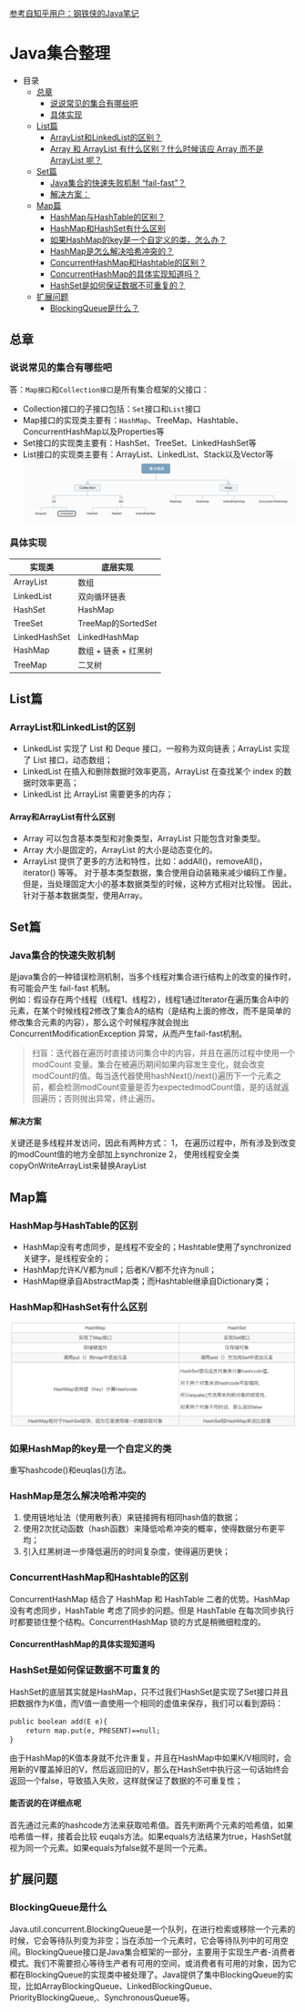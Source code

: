 [参考自知乎用户：钢铁侠的Java笔记](https://zhuanlan.zhihu.com/p/82714518)
# Java集合整理
- 目录
  * [总章](#总章)
    + [说说常见的集合有哪些吧](#说说常见的集合有哪些吧)
    + [具体实现](#具体实现)
  * [List篇](#list篇)
    + [ArrayList和LinkedList的区别？](#arraylist和linkedlist的区别)
    + [Array 和 ArrayList 有什么区别？什么时候该应 Array 而不是 ArrayList 呢？](#array和arraylist有什么区别)
  * [Set篇](#set篇)
    + [Java集合的快速失败机制 “fail-fast”？](#java集合的快速失败机制)
    + [解决方案：](#解决方案)
  * [Map篇](#map篇)
    + [HashMap与HashTable的区别？](#hashmap和hashtable的区别)
    + [HashMap和HashSet有什么区别](#hashmap和hashset有什么区别)
    + [如果HashMap的key是一个自定义的类，怎么办？](#如果hashmap的key是一个自定义的类)
    + [HashMap是怎么解决哈希冲突的？](#hashmap是怎么解决哈希冲突的)
    + [ConcurrentHashMap和Hashtable的区别？](#concurrenthashmap和hashtable的区别)
    + [ConcurrentHashMap的具体实现知道吗？](#concurrenthashmap的具体实现知道吗)
    + [HashSet是如何保证数据不可重复的？](#hashset是如何保证数据不可重复的)
  * [扩展问题](#扩展问题)
    + [BlockingQueue是什么？](#blockingQueue是什么)
## 总章
### 说说常见的集合有哪些吧
答：`Map接口`和`Collection接口`是所有集合框架的父接口：

- Collection接口的子接口包括：`Set`接口和`List`接口  
- Map接口的实现类主要有：`HashMap`、TreeMap、Hashtable、ConcurrentHashMap以及Properties等  
- Set接口的实现类主要有：HashSet、TreeSet、LinkedHashSet等  
- List接口的实现类主要有：ArrayList、LinkedList、Stack以及Vector等
![](../image/Collection.png)
### 具体实现
实现类 | 底层实现
---|---
ArrayList| 数组
LinkedList | 双向循环链表
HashSet | HashMap
TreeSet | TreeMap的SortedSet
LinkedHashSet | LinkedHashMap
HashMap | 数组 + 链表 + 红黑树
TreeMap | 二叉树

## List篇
### ArrayList和LinkedList的区别
- LinkedList 实现了 List 和 Deque 接口，一般称为双向链表；ArrayList 实现了 List 接口，动态数组；
- LinkedList 在插入和删除数据时效率更高，ArrayList 在查找某个 index 的数据时效率更高；
- LinkedList 比 ArrayList 需要更多的内存；
#### Array和ArrayList有什么区别
- Array 可以包含基本类型和对象类型，ArrayList 只能包含对象类型。
- Array 大小是固定的，ArrayList 的大小是动态变化的。
- ArrayList 提供了更多的方法和特性，比如：addAll()，removeAll()，iterator() 等等。
对于基本类型数据，集合使用自动装箱来减少编码工作量。但是，当处理固定大小的基本数据类型的时候，这种方式相对比较慢。
因此，针对于基本数据类型，使用Array。

## Set篇
### Java集合的快速失败机制
是java集合的一种错误检测机制，当多个线程对集合进行结构上的改变的操作时，有可能会产生 fail-fast 机制。  
例如：假设存在两个线程（线程1、线程2），线程1通过Iterator在遍历集合A中的元素，在某个时候线程2修改了集合A的结构（是结构上面的修改，而不是简单的修改集合元素的内容），那么这个时候程序就会抛出 ConcurrentModificationException 异常，从而产生fail-fast机制。
> 扫盲：迭代器在遍历时直接访问集合中的内容，并且在遍历过程中使用一个 modCount 变量。集合在被遍历期间如果内容发生变化，就会改变modCount的值。每当迭代器使用hashNext()/next()遍历下一个元素之前，都会检测modCount变量是否为expectedmodCount值，是的话就返回遍历；否则抛出异常，终止遍历。
#### 解决方案
关键还是多线程并发访问，因此有两种方式：
1， 在遍历过程中，所有涉及到改变的modCount值的地方全部加上synchronize
2， 使用线程安全类copyOnWriteArrayList来替换ArayList

## Map篇
### HashMap与HashTable的区别
- HashMap没有考虑同步，是线程不安全的；Hashtable使用了synchronized关键字，是线程安全的；
- HashMap允许K/V都为null；后者K/V都不允许为null；
- HashMap继承自AbstractMap类；而Hashtable继承自Dictionary类；
### HashMap和HashSet有什么区别
![](../image/hashSet.jpg)
### 如果HashMap的key是一个自定义的类
重写hashcode()和euqlas()方法。
### HashMap是怎么解决哈希冲突的
1. 使用链地址法（使用散列表）来链接拥有相同hash值的数据；  
2. 使用2次扰动函数（hash函数）来降低哈希冲突的概率，使得数据分布更平均；  
3. 引入红黑树进一步降低遍历的时间复杂度，使得遍历更快；
### ConcurrentHashMap和Hashtable的区别
ConcurrentHashMap 结合了 HashMap 和 HashTable 二者的优势。HashMap 没有考虑同步，HashTable 考虑了同步的问题。但是 HashTable 在每次同步执行时都要锁住整个结构。ConcurrentHashMap 锁的方式是稍微细粒度的。
#### ConcurrentHashMap的具体实现知道吗
### HashSet是如何保证数据不可重复的
HashSet的底层其实就是HashMap，只不过我们HashSet是实现了Set接口并且把数据作为K值，而V值一直使用一个相同的虚值来保存，我们可以看到源码：
```
public boolean add(E e){
    return map.put(e, PRESENT)==null;    
}

``` 
由于HashMap的K值本身就不允许重复，并且在HashMap中如果K/V相同时，会用新的V覆盖掉旧的V，然后返回旧的V，那么在HashSet中执行这一句话始终会返回一个false，导致插入失败，这样就保证了数据的不可重复性；
#### 能否说的在详细点呢
首先通过元素的hashcode方法来获取哈希值。首先判断两个元素的哈希值，如果哈希值一样，接着会比较
euqals方法。如果equals方法结果为true，HashSet就视为同一个元素。如果equals为false就不是同一个元素。

## 扩展问题
### BlockingQueue是什么
Java.util.concurrent.BlockingQueue是一个队列，在进行检索或移除一个元素的时候，它会等待队列变为非空；当在添加一个元素时，它会等待队列中的可用空间。BlockingQueue接口是Java集合框架的一部分，主要用于实现生产者-消费者模式。我们不需要担心等待生产者有可用的空间，或消费者有可用的对象，因为它都在BlockingQueue的实现类中被处理了。Java提供了集中BlockingQueue的实现，比如ArrayBlockingQueue、LinkedBlockingQueue、PriorityBlockingQueue,、SynchronousQueue等。
